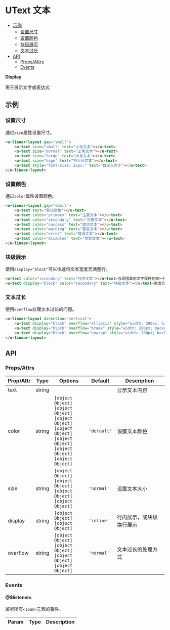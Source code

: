 <!-- 该 README.md 根据 api.yaml 和 docs/*.md 自动生成，为了方便在 GitHub 和 NPM 上查阅。如需修改，请查看源文件 -->

# UText 文本

- [示例](#示例)
    - [设置尺寸](#设置尺寸)
    - [设置颜色](#设置颜色)
    - [块级展示](#块级展示)
    - [文本过长](#文本过长)
- [API]()
    - [Props/Attrs](#propsattrs)
    - [Events](#events)

**Display**

用于展示文字或表达式

## 示例
### 设置尺寸

通过`size`属性设置尺寸。

``` html
<u-linear-layout gap="small">
    <u-text size="small" text="小号文本"></u-text>
    <u-text size="normal" text="正常文本"></u-text>
    <u-text size="large" text="大号文本"></u-text>
    <u-text size="huge" text="特大号文本"></u-text>
    <u-text style="font-size: 26px;" text="自定义大小"></u-text>
</u-linear-layout>
```

### 设置颜色

通过`color`属性设置颜色。

``` html
<u-linear-layout gap="small">
    <u-text text="默认颜色"></u-text>
    <u-text color="primary" text="主要文本"></u-text>
    <u-text color="secondary" text="次要文本"></u-text>
    <u-text color="success" text="成功文本"></u-text>
    <u-text color="warning" text="警告文本"></u-text>
    <u-text color="error" text="错误文本"></u-text>
    <u-text color="disabled" text="禁默文本"></u-text>
</u-linear-layout>
```

### 块级展示

使用`display="block"`可以快速将文本宽度充满整行。

``` html
<u-text color="secondary" text="行内文本"></u-text>与周围其他文字保持在同一行。
<u-text display="block" color="secondary" text="块级文本"></u-text>宽度充满整行。
```

### 文本过长

使用`overflow`处理文本过长的问题。

``` html
<u-linear-layout direction="vertical">
    <u-text display="block" overflow="ellipsis" style="width: 200px; background: var(--background-color-base);" text="围绕应用和微服务打造的一站式 PaaS 平台，帮助用户快速实现易接入、易运维的微服务解决方案。"></u-text>
    <u-text display="block" overflow="break" style="width: 200px; background: var(--background-color-base);" text="围绕应用和微服务打造的一站式 PaaS 平台，帮助用户快速实现易接入、易运维的微服务解决方案。"></u-text>
    <u-text display="block" overflow="nowrap" style="width: 200px; background: var(--background-color-base);" text="围绕应用和微服务打造的一站式 PaaS 平台，帮助用户快速实现易接入、易运维的微服务解决方案。"></u-text>
</u-linear-layout>
```

## API
### Props/Attrs

| Prop/Attr | Type | Options | Default | Description |
| --------- | ---- | ------- | ------- | ----------- |
| text | string |  |  | 显示文本内容 |
| color | string | `[object Object]`<br/>`[object Object]`<br/>`[object Object]`<br/>`[object Object]`<br/>`[object Object]`<br/>`[object Object]`<br/>`[object Object]` | `'default'` | 设置文本颜色 |
| size | string | `[object Object]`<br/>`[object Object]`<br/>`[object Object]`<br/>`[object Object]` | `'normal'` | 设置文本大小 |
| display | string | `[object Object]`<br/>`[object Object]` | `'inline'` | 行内展示，或块级换行展示 |
| overflow | string | `[object Object]`<br/>`[object Object]`<br/>`[object Object]`<br/>`[object Object]` | `'normal'` | 文本过长的处理方式 |

### Events

#### @$listeners

监听所有`<span>`元素的事件。

| Param | Type | Description |
| ----- | ---- | ----------- |

